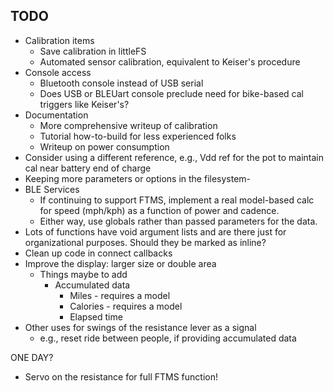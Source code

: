 ## TODO
- Calibration items
  - Save calibration in littleFS
  - Automated sensor calibration, equivalent to Keiser's procedure
- Console access
  - Bluetooth console instead of USB serial
  - Does USB or BLEUart console preclude need for bike-based cal triggers like Keiser's?
- Documentation
  - More comprehensive writeup of calibration
  - Tutorial how-to-build for less experienced folks
  - Writeup on power consumption
- Consider using a different reference, e.g., Vdd ref for the pot to maintain cal near battery end of charge
- Keeping more parameters or options in the filesystem- 
- BLE Services
  - If continuing to support FTMS, implement a real model-based calc for speed (mph/kph) as a function of power and cadence. 
  - Either way, use globals rather than passed parameters for the data.
- Lots of functions have void argument lists and are there just for organizational purposes. Should they be marked as inline?
- Clean up code in connect callbacks
- Improve the display: larger size or double area
  - Things maybe to add
    - Accumulated  data
      - Miles - requires a model
      - Calories - requires a model
      - Elapsed time
- Other uses for swings of the resistance lever as a signal
  - e.g., reset ride between people, if providing accumulated data

ONE DAY?
- Servo on the resistance for full FTMS function!
